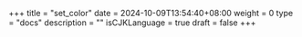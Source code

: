 +++
title = "set_color"
date = 2024-10-09T13:54:40+08:00
weight = 0
type = "docs"
description = ""
isCJKLanguage = true
draft = false
+++